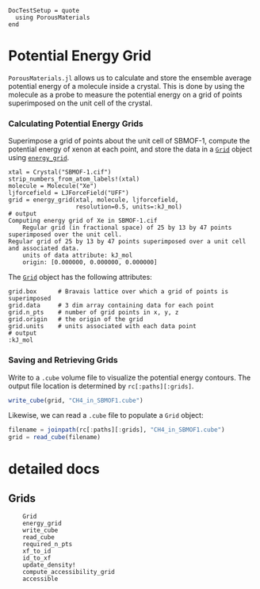 ```@meta
DocTestSetup = quote
  using PorousMaterials
end
```

# Potential Energy Grid

`PorousMaterials.jl` allows us to calculate and store the ensemble average potential energy of a molecule inside a crystal. This is done by using the molecule as a probe to measure the potential energy on a grid of points superimposed on the unit cell of the crystal.

### Calculating Potential Energy Grids

Superimpose a grid of points about the unit cell of SBMOF-1, compute the potential energy of xenon at each point, and store the data in a [`Grid`](@ref) object using [`energy_grid`](@ref).

```jldoctest grid
xtal = Crystal("SBMOF-1.cif")
strip_numbers_from_atom_labels!(xtal)
molecule = Molecule("Xe")
ljforcefield = LJForceField("UFF")
grid = energy_grid(xtal, molecule, ljforcefield, 
                   resolution=0.5, units=:kJ_mol) 
# output
Computing energy grid of Xe in SBMOF-1.cif
	Regular grid (in fractional space) of 25 by 13 by 47 points superimposed over the unit cell.
Regular grid of 25 by 13 by 47 points superimposed over a unit cell and associated data.
	units of data attribute: kJ_mol
	origin: [0.000000, 0.000000, 0.000000]
```

The [`Grid`](@ref) object has the following attributes:

```jldoctest grid; output=false
grid.box      # Bravais lattice over which a grid of points is superimposed
grid.data     # 3 dim array containing data for each point
grid.n_pts    # number of grid points in x, y, z
grid.origin   # the origin of the grid
grid.units    # units associated with each data point
# output
:kJ_mol
``` 

### Saving and Retrieving Grids

Write to a `.cube` volume file to visualize the potential energy contours. The output file location is determined by `rc[:paths][:grids]`.

```julia
write_cube(grid, "CH4_in_SBMOF1.cube")
```

Likewise, we can read a `.cube` file to populate a `Grid` object:

```julia
filename = joinpath(rc[:paths][:grids], "CH4_in_SBMOF1.cube")
grid = read_cube(filename)
```

# detailed docs
## Grids
```@docs
    Grid
    energy_grid
    write_cube
    read_cube
    required_n_pts
    xf_to_id
    id_to_xf
    update_density!
    compute_accessibility_grid
    accessible
```
